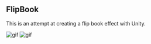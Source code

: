 FlipBook
--------

This is an attempt at creating a flip book effect with Unity.

![gif](https://67.media.tumblr.com/fcf982f0d3e3b57d135891550965f82a/tumblr_of8sjvGgHa1qio469o1_400.gif)
![gif](https://67.media.tumblr.com/12e9e5d8fc7713ab30a052fdfa0a14a6/tumblr_of8sjvGgHa1qio469o2_400.gif)


